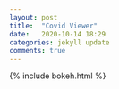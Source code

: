 ```yaml
---
layout: post
title:  "Covid Viewer"
date:   2020-10-14 18:29
categories: jekyll update
comments: true
---
```

{% include bokeh.html %}
